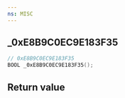 ```yaml
---
ns: MISC
---
```

## _0xE8B9C0EC9E183F35

```c
// 0xE8B9C0EC9E183F35
BOOL _0xE8B9C0EC9E183F35();
```


## Return value
